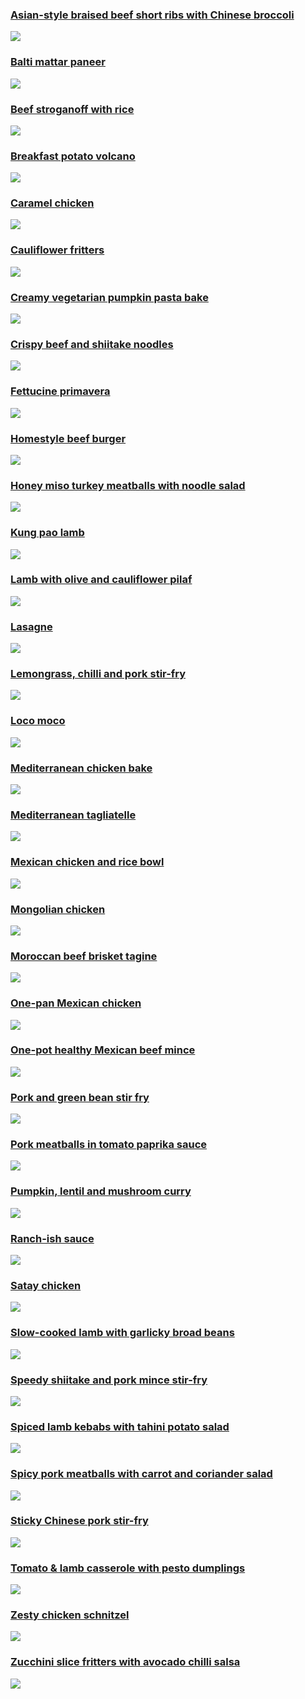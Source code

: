 ### [Asian-style braised beef short ribs with Chinese broccoli](Asian-style_braised_beef_short_ribs_with_Chinese_broccoli.md)
![](https://raw.githubusercontent.com/fuzzwah/recipes/images/pics/thumbs/Asian-style_braised_beef_short_ribs_with_Chinese_broccoli.jpg)
### [Balti mattar paneer](Balti_mattar_paneer.md)
![](https://raw.githubusercontent.com/fuzzwah/recipes/images/pics/thumbs/Balti_mattar_paneer.jpg)
### [Beef stroganoff with rice](Beef_stroganoff_with_rice.md)
![](https://raw.githubusercontent.com/fuzzwah/recipes/images/pics/thumbs/Beef_stroganoff_with_rice.jpg)
### [Breakfast potato volcano](Breakfast_potato_volcano.md)
![](https://raw.githubusercontent.com/fuzzwah/recipes/images/pics/thumbs/Breakfast_potato_volcano.jpg)
### [Caramel chicken](Caramel_chicken.md)
![](https://raw.githubusercontent.com/fuzzwah/recipes/images/pics/thumbs/Caramel_chicken.jpg)
### [Cauliflower fritters](Cauliflower_fritters.md)
![](https://raw.githubusercontent.com/fuzzwah/recipes/images/pics/thumbs/Cauliflower_fritters.jpg)
### [Creamy vegetarian pumpkin pasta bake](Creamy_vegetarian_pumpkin_pasta_bake.md)
![](https://raw.githubusercontent.com/fuzzwah/recipes/images/pics/thumbs/Creamy_vegetarian_pumpkin_pasta_bake.jpg)
### [Crispy beef and shiitake noodles](Crispy_beef_and_shiitake_noodles.md)
![](https://raw.githubusercontent.com/fuzzwah/recipes/images/pics/thumbs/Crispy_beef_and_shiitake_noodles.jpg)
### [Fettucine primavera](Fettucine_primavera.md)
![](https://raw.githubusercontent.com/fuzzwah/recipes/images/pics/thumbs/Fettucine_primavera.jpg)
### [Homestyle beef burger](Homestyle_beef_burger.md)
![](https://raw.githubusercontent.com/fuzzwah/recipes/images/pics/thumbs/Homestyle_beef_burger.jpg)
### [Honey miso turkey meatballs with noodle salad](Honey_miso_turkey_meatballs_with_noodle_salad.md)
![](https://raw.githubusercontent.com/fuzzwah/recipes/images/pics/thumbs/Honey_miso_turkey_meatballs_with_noodle_salad.jpg)
### [Kung pao lamb](Kung_pao_lamb.md)
![](https://raw.githubusercontent.com/fuzzwah/recipes/images/pics/thumbs/Kung_pao_lamb.jpg)
### [Lamb with olive and cauliflower pilaf](Lamb_with_olive_and_cauliflower_pilaf.md)
![](https://raw.githubusercontent.com/fuzzwah/recipes/images/pics/thumbs/Lamb_with_olive_and_cauliflower_pilaf.jpg)
### [Lasagne](Lasagne.md)
![](https://raw.githubusercontent.com/fuzzwah/recipes/images/pics/thumbs/Lasagne.jpg)
### [Lemongrass, chilli and pork stir-fry](Lemongrass,_chilli_and_pork_stir-fry.md)
![](https://raw.githubusercontent.com/fuzzwah/recipes/images/pics/thumbs/Lemongrass,_chilli_and_pork_stir-fry.jpg)
### [Loco moco](Loco_moco.md)
![](https://raw.githubusercontent.com/fuzzwah/recipes/images/pics/thumbs/Loco_moco.jpg)
### [Mediterranean chicken bake](Mediterranean_chicken_bake.md)
![](https://raw.githubusercontent.com/fuzzwah/recipes/images/pics/thumbs/Mediterranean_chicken_bake.jpg)
### [Mediterranean tagliatelle](Mediterranean_tagliatelle.md)
![](https://raw.githubusercontent.com/fuzzwah/recipes/images/pics/thumbs/Mediterranean_tagliatelle.jpg)
### [Mexican chicken and rice bowl](Mexican_chicken_and_rice_bowl.md)
![](https://raw.githubusercontent.com/fuzzwah/recipes/images/pics/thumbs/Mexican_chicken_and_rice_bowl.jpg)
### [Mongolian chicken](Mongolian_chicken.md)
![](https://raw.githubusercontent.com/fuzzwah/recipes/images/pics/thumbs/Mongolian_chicken.jpg)
### [Moroccan beef brisket tagine](Moroccan_beef_brisket_tagine.md)
![](https://raw.githubusercontent.com/fuzzwah/recipes/images/pics/thumbs/Moroccan_beef_brisket_tagine.jpg)
### [One-pan Mexican chicken](One-pan_Mexican_chicken.md)
![](https://raw.githubusercontent.com/fuzzwah/recipes/images/pics/thumbs/One-pan_Mexican_chicken.jpg)
### [One-pot healthy Mexican beef mince](One-pot_healthy_Mexican_beef_mince.md)
![](https://raw.githubusercontent.com/fuzzwah/recipes/images/pics/thumbs/One-pot_healthy_Mexican_beef_mince.jpg)
### [Pork and green bean stir fry](Pork_and_green_bean_stir_fry.md)
![](https://raw.githubusercontent.com/fuzzwah/recipes/images/pics/thumbs/Pork_and_green_bean_stir_fry.jpg)
### [Pork meatballs in tomato paprika sauce](Pork_meatballs_in_tomato_paprika_sauce.md)
![](https://raw.githubusercontent.com/fuzzwah/recipes/images/pics/thumbs/Pork_meatballs_in_tomato_paprika_sauce.jpg)
### [Pumpkin, lentil and mushroom curry](Pumpkin,_lentil_and_mushroom_curry.md)
![](https://raw.githubusercontent.com/fuzzwah/recipes/images/pics/thumbs/Pumpkin,_lentil_and_mushroom_curry.jpg)
### [Ranch-ish sauce](Ranch-ish_sauce.md)
![](https://raw.githubusercontent.com/fuzzwah/recipes/images/pics/thumbs/Ranch-ish_sauce.jpg)
### [Satay chicken](Satay_chicken.md)
![](https://raw.githubusercontent.com/fuzzwah/recipes/images/pics/thumbs/Satay_chicken.jpg)
### [Slow-cooked lamb with garlicky broad beans](Slow-cooked_lamb_with_garlicky_broad_beans.md)
![](https://raw.githubusercontent.com/fuzzwah/recipes/images/pics/thumbs/Slow-cooked_lamb_with_garlicky_broad_beans.jpg)
### [Speedy shiitake and pork mince stir-fry](Speedy_shiitake_and_pork_mince_stir-fry.md)
![](https://raw.githubusercontent.com/fuzzwah/recipes/images/pics/thumbs/Speedy_shiitake_and_pork_mince_stir-fry.jpg)
### [Spiced lamb kebabs with tahini potato salad](Spiced_lamb_kebabs_with_tahini_potato_salad.md)
![](https://raw.githubusercontent.com/fuzzwah/recipes/images/pics/thumbs/Spiced_lamb_kebabs_with_tahini_potato_salad.jpg)
### [Spicy pork meatballs with carrot and coriander salad](Spicy_pork_meatballs_with_carrot_and_coriander_salad.md)
![](https://raw.githubusercontent.com/fuzzwah/recipes/images/pics/thumbs/Spicy_pork_meatballs_with_carrot_and_coriander_salad.jpg)
### [Sticky Chinese pork stir-fry](Sticky_Chinese_pork_stir-fry.md)
![](https://raw.githubusercontent.com/fuzzwah/recipes/images/pics/thumbs/Sticky_Chinese_pork_stir-fry.jpg)
### [Tomato & lamb casserole with pesto dumplings](Tomato_&_lamb_casserole_with_pesto_dumplings.md)
![](https://raw.githubusercontent.com/fuzzwah/recipes/images/pics/thumbs/Tomato_&_lamb_casserole_with_pesto_dumplings.jpg)
### [Zesty chicken schnitzel](Zesty_chicken_schnitzel.md)
![](https://raw.githubusercontent.com/fuzzwah/recipes/images/pics/thumbs/Zesty_chicken_schnitzel.jpg)
### [Zucchini slice fritters with avocado chilli salsa](Zucchini_slice_fritters_with_avocado_chilli_salsa.md)
![](https://raw.githubusercontent.com/fuzzwah/recipes/images/pics/thumbs/Zucchini_slice_fritters_with_avocado_chilli_salsa.jpg)
